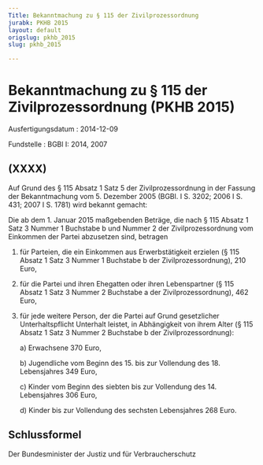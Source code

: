 ```yaml
---
Title: Bekanntmachung zu § 115 der Zivilprozessordnung
jurabk: PKHB 2015
layout: default
origslug: pkhb_2015
slug: pkhb_2015

---
```


# Bekanntmachung zu § 115 der Zivilprozessordnung (PKHB 2015)

Ausfertigungsdatum
:   2014-12-09

Fundstelle
:   BGBl I: 2014, 2007


## (XXXX)

Auf Grund des § 115 Absatz 1 Satz 5 der Zivilprozessordnung in der
Fassung der Bekanntmachung vom 5. Dezember 2005 (BGBl. I S. 3202; 2006
I S. 431; 2007 I S. 1781) wird bekannt gemacht:

Die ab dem 1. Januar 2015 maßgebenden Beträge, die nach § 115 Absatz 1
Satz 3 Nummer 1 Buchstabe b und Nummer 2 der Zivilprozessordnung vom
Einkommen der Partei abzusetzen sind, betragen

1.  für Parteien, die ein Einkommen aus Erwerbstätigkeit erzielen (§ 115
    Absatz 1 Satz 3 Nummer 1 Buchstabe b der Zivilprozessordnung), 210
    Euro,


2.  für die Partei und ihren Ehegatten oder ihren Lebenspartner (§ 115
    Absatz 1 Satz 3 Nummer 2 Buchstabe a der Zivilprozessordnung), 462
    Euro,


3.  für jede weitere Person, der die Partei auf Grund gesetzlicher
    Unterhaltspflicht Unterhalt leistet, in Abhängigkeit von ihrem Alter
    (§ 115 Absatz 1 Satz 3 Nummer 2 Buchstabe b der Zivilprozessordnung):

    a)  Erwachsene 370 Euro,


    b)  Jugendliche vom Beginn des 15. bis zur Vollendung des 18. Lebensjahres
        349 Euro,


    c)  Kinder vom Beginn des siebten bis zur Vollendung des 14. Lebensjahres
        306 Euro,


    d)  Kinder bis zur Vollendung des sechsten Lebensjahres 268 Euro.








## Schlussformel

Der Bundesminister der Justiz und für Verbraucherschutz

